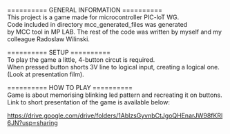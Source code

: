 ========== GENERAL INFORMATION ==========  
This project is a game made for microcontroller PIC-loT WG.  
Code included in directory mcc_generated_files was generated  
by MCC tool in MP LAB. The rest of the code was written by 
myself and my colleague Radoslaw Wilinski.


========== SETUP ==========  
To play the game a little, 4-button circut is required.  
When pressed button shorts 3V line to logical input, creating a logical one.  
(Look at presentation film).

========== HOW TO PLAY ==========  
Game is about memorising blinking led pattern and recreating it on buttons.  
Link to short presentation of the game is available below:

https://drive.google.com/drive/folders/1AblzsGyvnbCtJgoQHEnarJW98fKRl6JN?usp=sharing
